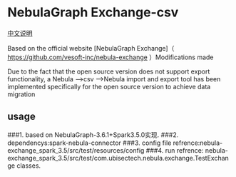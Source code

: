 # NebulaGraph Exchange-csv

[中文说明](https://github.com/lkycxb/nebula-exchange-csv/blob/main/README-CN.md)

Based on the official website [NebulaGraph Exchange]（ https://github.com/vesoft-inc/nebula-exchange ）Modifications made

Due to the fact that the open source version does not support export functionality, a Nebula -->csv -->Nebula import and export tool has been implemented specifically for the open source version to achieve data migration

## usage

###1. based on NebulaGraph-3.6.1+Spark3.5.0实现.
###2. dependencys:spark-nebula-connector
###3. config file
    refrence:nebula-exchange_spark_3.5/src/test/resources/config
###4. run
    refrence: nebula-exchange_spark_3.5/src/test/com.ubisectech.nebula.exchange.TestExchange classes.


